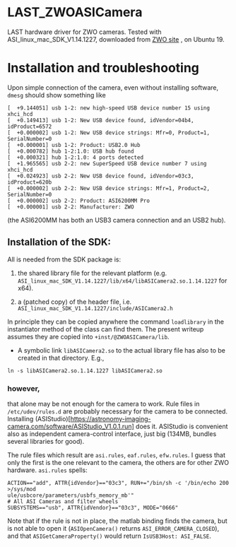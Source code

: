 # LAST_ZWOASICamera

LAST hardware driver for ZWO cameras. Tested with ASI_linux_mac_SDK_V1.14.1227, downloaded from
[ZWO site](https://astronomy-imaging-camera.com/software-drivers) , on Ubuntu 19.

# Installation and troubleshooting

Upon simple connection of the camera, even without installing software, `dmesg` should show something like

```
[  +9.144051] usb 1-2: new high-speed USB device number 15 using xhci_hcd
[  +0.149413] usb 1-2: New USB device found, idVendor=04b4, idProduct=6572
[  +0.000002] usb 1-2: New USB device strings: Mfr=0, Product=1, SerialNumber=0
[  +0.000001] usb 1-2: Product: USB2.0 Hub
[  +0.000782] hub 1-2:1.0: USB hub found
[  +0.000321] hub 1-2:1.0: 4 ports detected
[  +1.965565] usb 2-2: new SuperSpeed USB device number 7 using xhci_hcd
[  +0.024923] usb 2-2: New USB device found, idVendor=03c3, idProduct=620b
[  +0.000002] usb 2-2: New USB device strings: Mfr=1, Product=2, SerialNumber=0
[  +0.000002] usb 2-2: Product: ASI6200MM Pro
[  +0.000001] usb 2-2: Manufacturer: ZWO
```

(the ASI6200MM has both an USB3 camera connection and an USB2 hub).


## Installation of the SDK:

All is needed from the SDK package is:

1. the shared library file for the relevant platform (e.g. `ASI_linux_mac_SDK_V1.14.1227/lib/x64/libASICamera2.so.1.14.1227` for x64).

2. a (patched copy) of the header file, i.e. `ASI_linux_mac_SDK_V1.14.1227/include/ASICamera2.h`

In principle they can be copied anywhere the command `loadlibrary` in the instantiator method of the class can find them. The present writeup assumes they are copied into `+inst/@ZWOASICamera/lib`.

+ A symbolic link `libASICamera2.so` to the actual library file has also to be created in that directory. E.g.,
```
ln -s libASICamera2.so.1.14.1227 libASICamera2.so
```

### however,

that alone may be not enough for the camera to work. Rule files in `/etc/udev/rules.d` are probably necessary for the camera to be connected. Installing
(ASIStudio)[https://astronomy-imaging-camera.com/software/ASIStudio_V1.0.1.run] does it.
ASIStudio is convenient also as independent camera-control interface, just big (134MB, bundles several libraries for good).

The rule files which result are `asi.rules`, `eaf.rules`, `efw.rules`. I guess that only
the first is the one relevant to the camera, the others are for other ZWO hardware. `asi.rules` spells:
```
ACTION=="add", ATTR{idVendor}=="03c3", RUN+="/bin/sh -c '/bin/echo 200 >/sys/mod
ule/usbcore/parameters/usbfs_memory_mb'"
# All ASI Cameras and filter wheels
SUBSYSTEMS=="usb", ATTR{idVendor}=="03c3", MODE="0666" 
```

Note that if the rule is not in place, the matlab binding finds the camera, but is not able
to open it (`ASIOpenCamera()` returns `ASI_ERROR_CAMERA_CLOSED`), and that `ASIGetCameraProperty()` would return `IsUSB3Host: ASI_FALSE`.